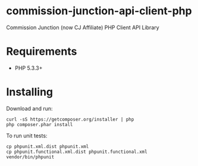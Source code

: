 # commission-junction-api-client-php
Commission Junction (now CJ Affiliate) PHP Client API Library

# Requirements

* PHP 5.3.3+

# Installing

Download and run:

```
curl -sS https://getcomposer.org/installer | php
php composer.phar install
```

To run unit tests:

```
cp phpunit.xml.dist phpunit.xml
cp phpunit.functional.xml.dist phpunit.functional.xml
vendor/bin/phpunit
```